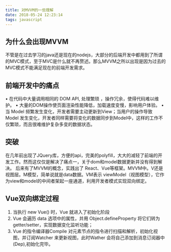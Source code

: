 ```yaml
---
title: 对MVVM的一些理解
date: 2018-05-24 12:23:14
tags: javascript
---
```


## 为什么会出现MVVM
不管是在过去学习的java还是现在的nodejs，大部分的后端开发中都用到了所谓的MVC模式，至于MVC是什么就不再赘述。那么MVVM之所以出现是因为过去的MVC模式不能满足现在的前端开发需求。

## 前端开发中的痛点
•	在代码中大量调用相同的 DOM API, 处理繁琐 ，操作冗余，使得代码难以维护。
•	大量的DOM操作使页面渲染性能降低，加载速度变慢，影响用户体验。
•	当 Model 频繁发生变化，开发者需要主动更新到View；当用户的操作导致 Model 发生变化，开发者同样需要将变化的数据同步到Model中，这样的工作不仅繁琐，而且很难维护复杂多变的数据状态。

## 突破
在几年前出现了JQuery库，方便的api，完美的polyfill，大大的减轻了前端的开发工作。然而这仅仅是解决了痛点一，关于dom和model数据更新并没有得到解决。
后来有了MVVM的概念，实践出了 React、Vue等框架。MVVM中。V还是视图层。M模型，简单说就是data数据。VM表示 viewModel（视图模型），它作为view和model的中间者架起一座通道，利用开发者模式实现双向绑定。

## Vue双向绑定过程
1.	当执行 new Vue() 时，Vue 就进入了初始化阶段
2.	Vue 会遍历 data 选项中的属性，并用 Object.defineProperty 将它们转为 getter/setter，实现数据变化监听功能；
3.	Vue 的指令编译器Compile 对元素节点的指令进行扫描和解析，初始化视图，并订阅Watcher 来更新视图，此时Wather 会将自己添加到消息订阅器中(Dep),初始化完毕。
